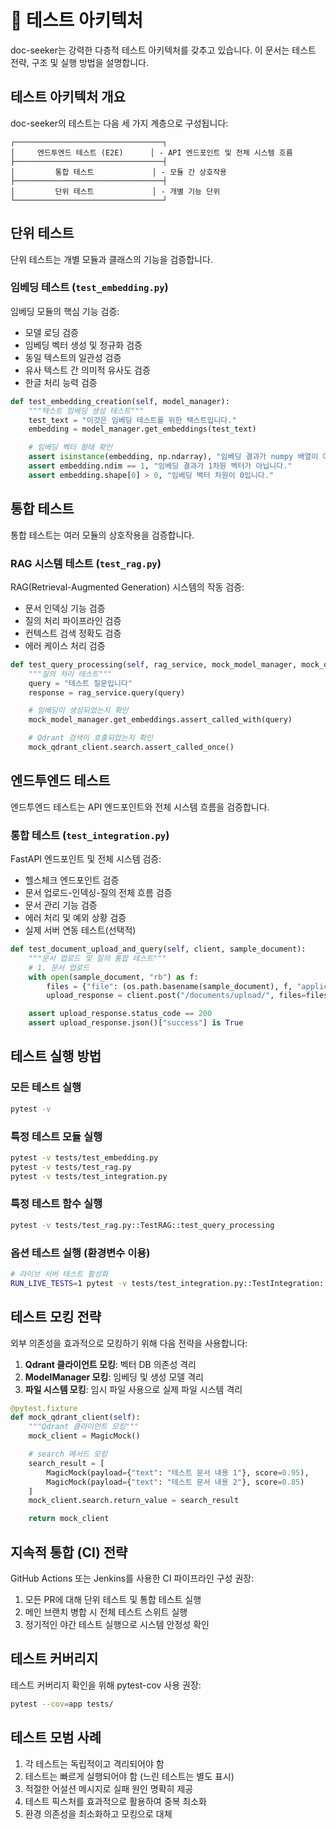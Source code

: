 # 🧪 테스트 아키텍처

doc-seeker는 강력한 다층적 테스트 아키텍처를 갖추고 있습니다. 이 문서는 테스트 전략, 구조 및 실행 방법을 설명합니다.

## 테스트 아키텍처 개요

doc-seeker의 테스트는 다음 세 가지 계층으로 구성됩니다:

```
┌─────────────────────────────────┐
│     엔드투엔드 테스트 (E2E)      │ - API 엔드포인트 및 전체 시스템 흐름
├─────────────────────────────────┤
│         통합 테스트             │ - 모듈 간 상호작용
├─────────────────────────────────┤
│         단위 테스트             │ - 개별 기능 단위
└─────────────────────────────────┘
```

## 단위 테스트

단위 테스트는 개별 모듈과 클래스의 기능을 검증합니다.

### 임베딩 테스트 (`test_embedding.py`)

임베딩 모듈의 핵심 기능 검증:

- 모델 로딩 검증
- 임베딩 벡터 생성 및 정규화 검증
- 동일 텍스트의 일관성 검증
- 유사 텍스트 간 의미적 유사도 검증
- 한글 처리 능력 검증

```python
def test_embedding_creation(self, model_manager):
    """텍스트 임베딩 생성 테스트"""
    test_text = "이것은 임베딩 테스트를 위한 텍스트입니다."
    embedding = model_manager.get_embeddings(test_text)

    # 임베딩 벡터 형태 확인
    assert isinstance(embedding, np.ndarray), "임베딩 결과가 numpy 배열이 아닙니다."
    assert embedding.ndim == 1, "임베딩 결과가 1차원 벡터가 아닙니다."
    assert embedding.shape[0] > 0, "임베딩 벡터 차원이 0입니다."
```

## 통합 테스트

통합 테스트는 여러 모듈의 상호작용을 검증합니다.

### RAG 시스템 테스트 (`test_rag.py`)

RAG(Retrieval-Augmented Generation) 시스템의 작동 검증:

- 문서 인덱싱 기능 검증
- 질의 처리 파이프라인 검증
- 컨텍스트 검색 정확도 검증
- 에러 케이스 처리 검증

```python
def test_query_processing(self, rag_service, mock_model_manager, mock_qdrant_client):
    """질의 처리 테스트"""
    query = "테스트 질문입니다"
    response = rag_service.query(query)

    # 임베딩이 생성되었는지 확인
    mock_model_manager.get_embeddings.assert_called_with(query)

    # Qdrant 검색이 호출되었는지 확인
    mock_qdrant_client.search.assert_called_once()
```

## 엔드투엔드 테스트

엔드투엔드 테스트는 API 엔드포인트와 전체 시스템 흐름을 검증합니다.

### 통합 테스트 (`test_integration.py`)

FastAPI 엔드포인트 및 전체 시스템 검증:

- 헬스체크 엔드포인트 검증
- 문서 업로드-인덱싱-질의 전체 흐름 검증
- 문서 관리 기능 검증
- 에러 처리 및 예외 상황 검증
- 실제 서버 연동 테스트(선택적)

```python
def test_document_upload_and_query(self, client, sample_document):
    """문서 업로드 및 질의 통합 테스트"""
    # 1. 문서 업로드
    with open(sample_document, "rb") as f:
        files = {"file": (os.path.basename(sample_document), f, "application/pdf")}
        upload_response = client.post("/documents/upload/", files=files)

    assert upload_response.status_code == 200
    assert upload_response.json()["success"] is True
```

## 테스트 실행 방법

### 모든 테스트 실행

```bash
pytest -v
```

### 특정 테스트 모듈 실행

```bash
pytest -v tests/test_embedding.py
pytest -v tests/test_rag.py
pytest -v tests/test_integration.py
```

### 특정 테스트 함수 실행

```bash
pytest -v tests/test_rag.py::TestRAG::test_query_processing
```

### 옵션 테스트 실행 (환경변수 이용)

```bash
# 라이브 서버 테스트 활성화
RUN_LIVE_TESTS=1 pytest -v tests/test_integration.py::TestIntegration::test_live_server
```

## 테스트 모킹 전략

외부 의존성을 효과적으로 모킹하기 위해 다음 전략을 사용합니다:

1. **Qdrant 클라이언트 모킹**: 벡터 DB 의존성 격리
2. **ModelManager 모킹**: 임베딩 및 생성 모델 격리
3. **파일 시스템 모킹**: 임시 파일 사용으로 실제 파일 시스템 격리

```python
@pytest.fixture
def mock_qdrant_client(self):
    """Qdrant 클라이언트 모킹"""
    mock_client = MagicMock()

    # search 메서드 모킹
    search_result = [
        MagicMock(payload={"text": "테스트 문서 내용 1"}, score=0.95),
        MagicMock(payload={"text": "테스트 문서 내용 2"}, score=0.85)
    ]
    mock_client.search.return_value = search_result

    return mock_client
```

## 지속적 통합 (CI) 전략

GitHub Actions 또는 Jenkins를 사용한 CI 파이프라인 구성 권장:

1. 모든 PR에 대해 단위 테스트 및 통합 테스트 실행
2. 메인 브랜치 병합 시 전체 테스트 스위트 실행
3. 정기적인 야간 테스트 실행으로 시스템 안정성 확인

## 테스트 커버리지

테스트 커버리지 확인을 위해 pytest-cov 사용 권장:

```bash
pytest --cov=app tests/
```

## 테스트 모범 사례

1. 각 테스트는 독립적이고 격리되어야 함
2. 테스트는 빠르게 실행되어야 함 (느린 테스트는 별도 표시)
3. 적절한 어설션 메시지로 실패 원인 명확히 제공
4. 테스트 픽스처를 효과적으로 활용하여 중복 최소화
5. 환경 의존성을 최소화하고 모킹으로 대체
